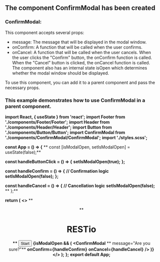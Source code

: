 ## The component ConfirmModal has been created

### ConfirmModal:

This component accepts several props:

- message: The message that will be displayed in the modal window.
- onConfirm: A function that will be called when the user confirms.
- onCancel: A function that will be called when the user cancels.
When the user clicks the "Confirm" button, the onConfirm function is called. When the "Cancel" button is clicked, the onCancel function is called. The component also has an internal state isOpen which determines whether the modal window should be displayed.

To use this component, you can add it to a parent component and pass the necessary props.


###  This example demonstrates how to use ConfirmModal in a parent component.

**import React, { useState } from 'react';**
**import Footer from './components/Footer/Footer';**
**import Header from './components/Header/Header';**
**import Button from './components/Button/Button';**
**import ConfirmModal from './components/ConfirmModal/ConfirmModal';**
**import './styles.scss';**

**const App = () => {**
 ** const [isModalOpen, setIsModalOpen] = useState(false);**

  **const handleButtonClick = () => {**
    **setIsModalOpen(true);**
  **};**

  **const handleConfirm = () => {**
    **// Confirmation logic**
    **setIsModalOpen(false);**
  **};**

  **const handleCancel = () => {**
    **// Cancellation logic**
    **setIsModalOpen(false);**
 ** };**

  **return (**
    **<>**
     ** <Header/>**
      **<main className="main">**
        **<div className="main__container">**
          **<h1>RESTio</h1>**
          **<div className="centered">
           ** <Button onClick={handleButtonClick}>Start</Button>**
            **{isModalOpen && (**
              **<ConfirmModal**
               ** message="Are you sure?"**
                **onConfirm={handleConfirm}**
                **onCancel={handleCancel}**
              **/>**
           **)}**
          **</div>**
        **</div>**
      **</main>**
      **<Footer/>**
    **</>**
 **);**
**};**
**export default App;**
